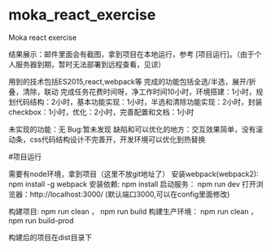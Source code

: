 # moka_react_exercise
 Moka react exercise

 结果展示：邮件里面会有截图，拿到项目在本地运行，参考 [项目运行]。（由于个人服务器到期，暂时无法部署到远程查看，见谅）

 用到的技术包括ES2015,react,webpack等
 完成的功能包括全选/半选，展开/折叠，清除，联动
 完成任务花费时间呀，净工作时间10小时，环境搭建：1小时，规划代码结构：2小时，基本功能实现：1小时，半选和清除功能实现：2小时，封装checkbox：1小时，优化：2小时，完善配置和文档：1小时

 未实现的功能：无
 Bug:暂未发现
 缺陷和可以优化的地方：交互效果简单，没有滚动条，css代码结构设计不完善开，开发环境可以优化到热替换

#项目运行

 需要有node环境，拿到项目（这里不放git地址了）
 安装webpack(webpack2): npm install -g webpack
 安装依赖: npm install 
 启动服务： npm run dev 
 打开浏览器：http://localhost:3000/   (默认端口3000,可以在config里面修改)

 构建项目: npm run clean ， npm run build
 构建生产环境： npm run clean ， npm run build-prod

 构建后的项目在dist目录下